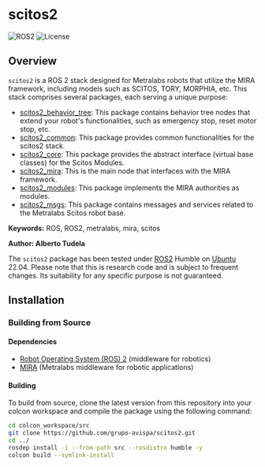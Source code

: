 # scitos2

![ROS2](https://img.shields.io/badge/ros2-humble-blue?logo=ros&logoColor=white)
![License](https://img.shields.io/github/license/grupo-avispa/scitos2)

## Overview

`scitos2` is a ROS 2 stack designed for Metralabs robots that utilize the MIRA framework, including models such as SCITOS, TORY, MORPHIA, etc. This stack comprises several packages, each serving a unique purpose:

 * [scitos2_behavior_tree]: This package contains behavior tree nodes that extend your robot's functionalities, such as emergency stop, reset motor stop, etc.
 * [scitos2_common]: This package provides common functionalities for the scitos2 stack.
 * [scitos2_core]: This package provides the abstract interface (virtual base classes) for the Scitos Modules.
 * [scitos2_mira]: This is the main node that interfaces with the MIRA framework.
 * [scitos2_modules]: This package implements the MIRA authorities as modules.
 * [scitos2_msgs]: This package contains messages and services related to the Metralabs Scitos robot base.

**Keywords:** ROS, ROS2, metralabs, mira, scitos

**Author: Alberto Tudela<br />**

The `scitos2` package has been tested under [ROS2] Humble on [Ubuntu] 22.04. Please note that this is research code and is subject to frequent changes. Its suitability for any specific purpose is not guaranteed.

## Installation

### Building from Source

#### Dependencies

- [Robot Operating System (ROS) 2](https://docs.ros.org/en/humble/) (middleware for robotics)
- [MIRA](https://www.mira-project.org/) (Metralabs middleware for robotic applications)

#### Building

To build from source, clone the latest version from this repository into your colcon workspace and compile the package using the following command:
```bash
cd colcon_workspace/src
git clone https://github.com/grupo-avispa/scitos2.git
cd ../
rosdep install -i --from-path src --rosdistro humble -y
colcon build --symlink-install
```

[Ubuntu]: https://ubuntu.com/
[ROS2]: https://docs.ros.org/en/humble/
[scitos2_behavior_tree]: /scitos2_behavior_tree
[scitos2_common]: /scitos2_common
[scitos2_core]: /scitos2_core
[scitos2_mira]: /scitos2_mira
[scitos2_modules]: /scitos2_modules
[scitos2_msgs]: /scitos2_msgs

